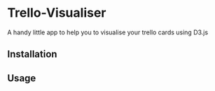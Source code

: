 # Trello-Visualiser

A handy little app to help you to visualise your trello cards using D3.js

## Installation


## Usage
